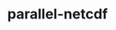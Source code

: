 ---
title: "parallel-netcdf"
layout: cache
categories: [package, develop-2025-02-02]
meta: {"versions": ["1.14.0"], "compilers": ["gcc@=11.1.0", "gcc@=11.4.0", "gcc@=12.4.0", "gcc@=7.3.1", "oneapi@=2024.1.0", "oneapi@=2024.2.1"], "oss": ["amzn2", "ubuntu20.04", "ubuntu22.04"], "platforms": ["linux"], "targets": ["aarch64", "neoverse_v1", "neoverse_v2", "x86_64_v3", "x86_64_v4"], "stacks": ["aws-isc", "aws-isc-aarch64", "aws-pcluster-neoverse_v1", "aws-pcluster-x86_64_v4", "data-vis-sdk", "e4s", "e4s-neoverse-v2", "e4s-oneapi", "root"], "num_specs": 12, "num_specs_by_stack": {"aws-isc-aarch64": 1, "root": 12, "aws-pcluster-neoverse_v1": 1, "aws-isc": 1, "aws-pcluster-x86_64_v4": 2, "data-vis-sdk": 1, "e4s-neoverse-v2": 1, "e4s": 3, "e4s-oneapi": 2}}
spec_details: [{"hash": "rf3fym2qbw2hyiy4iwbpnfllxp3tpugj", "compiler": "gcc@=7.3.1", "versions": ["1.14.0"], "os": "amzn2", "platform": "linux", "target": "aarch64", "variants": ["build_system=autotools", "~burstbuffer", "+cxx", "~examples", "+fortran", "+pic", "+shared"], "stacks": ["aws-isc-aarch64", "root"], "size": "-", "tarball": "https://binaries.spack.io/develop-2025-02-02/build_cache/linux-amzn2-aarch64/gcc-7.3.1/parallel-netcdf-1.14.0/linux-amzn2-aarch64-gcc-7.3.1-parallel-netcdf-1.14.0-rf3fym2qbw2hyiy4iwbpnfllxp3tpugj.spack"}, {"hash": "vfkfpocrfr5nitxffdvtsjdnofexxzgs", "compiler": "gcc@=12.4.0", "versions": ["1.14.0"], "os": "amzn2", "platform": "linux", "target": "neoverse_v1", "variants": ["build_system=autotools", "~burstbuffer", "+cxx", "~examples", "+fortran", "+pic", "+shared"], "stacks": ["root", "aws-pcluster-neoverse_v1"], "size": "-", "tarball": "https://binaries.spack.io/develop-2025-02-02/build_cache/linux-amzn2-neoverse_v1/gcc-12.4.0/parallel-netcdf-1.14.0/linux-amzn2-neoverse_v1-gcc-12.4.0-parallel-netcdf-1.14.0-vfkfpocrfr5nitxffdvtsjdnofexxzgs.spack"}, {"hash": "gmrzvf5fgdeerhenqbkqdkbvgdtjxiqd", "compiler": "gcc@=7.3.1", "versions": ["1.14.0"], "os": "amzn2", "platform": "linux", "target": "x86_64_v3", "variants": ["build_system=autotools", "~burstbuffer", "+cxx", "~examples", "+fortran", "+pic", "+shared"], "stacks": ["aws-isc", "root"], "size": "-", "tarball": "https://binaries.spack.io/develop-2025-02-02/build_cache/linux-amzn2-x86_64_v3/gcc-7.3.1/parallel-netcdf-1.14.0/linux-amzn2-x86_64_v3-gcc-7.3.1-parallel-netcdf-1.14.0-gmrzvf5fgdeerhenqbkqdkbvgdtjxiqd.spack"}, {"hash": "4whzgvxmtzitbdzcejzm4j467nvmud2b", "compiler": "oneapi@=2024.1.0", "versions": ["1.14.0"], "os": "amzn2", "platform": "linux", "target": "x86_64_v3", "variants": ["build_system=autotools", "~burstbuffer", "+cxx", "~examples", "+fortran", "+pic", "+shared"], "stacks": ["aws-pcluster-x86_64_v4", "root"], "size": "-", "tarball": "https://binaries.spack.io/develop-2025-02-02/build_cache/linux-amzn2-x86_64_v3/oneapi-2024.1.0/parallel-netcdf-1.14.0/linux-amzn2-x86_64_v3-oneapi-2024.1.0-parallel-netcdf-1.14.0-4whzgvxmtzitbdzcejzm4j467nvmud2b.spack"}, {"hash": "nfr6xizkmah4ssodstvedagnx4m4jsgf", "compiler": "oneapi@=2024.1.0", "versions": ["1.14.0"], "os": "amzn2", "platform": "linux", "target": "x86_64_v4", "variants": ["build_system=autotools", "~burstbuffer", "+cxx", "~examples", "+fortran", "+pic", "+shared"], "stacks": ["aws-pcluster-x86_64_v4", "root"], "size": "-", "tarball": "https://binaries.spack.io/develop-2025-02-02/build_cache/linux-amzn2-x86_64_v4/oneapi-2024.1.0/parallel-netcdf-1.14.0/linux-amzn2-x86_64_v4-oneapi-2024.1.0-parallel-netcdf-1.14.0-nfr6xizkmah4ssodstvedagnx4m4jsgf.spack"}, {"hash": "3yc27mqgcqjvbcq2cqz53stbyczg2lcw", "compiler": "gcc@=11.1.0", "versions": ["1.14.0"], "os": "ubuntu20.04", "platform": "linux", "target": "x86_64_v3", "variants": ["build_system=autotools", "~burstbuffer", "+cxx", "~examples", "+fortran", "+pic", "+shared"], "stacks": ["root", "data-vis-sdk"], "size": "-", "tarball": "https://binaries.spack.io/develop-2025-02-02/build_cache/linux-ubuntu20.04-x86_64_v3/gcc-11.1.0/parallel-netcdf-1.14.0/linux-ubuntu20.04-x86_64_v3-gcc-11.1.0-parallel-netcdf-1.14.0-3yc27mqgcqjvbcq2cqz53stbyczg2lcw.spack"}, {"hash": "jdf726xo6y6ll455jrn4eq7coyinngwv", "compiler": "gcc@=11.4.0", "versions": ["1.14.0"], "os": "ubuntu22.04", "platform": "linux", "target": "neoverse_v2", "variants": ["build_system=autotools", "~burstbuffer", "+cxx", "~examples", "+fortran", "+pic", "+shared"], "stacks": ["root", "e4s-neoverse-v2"], "size": "-", "tarball": "https://binaries.spack.io/develop-2025-02-02/build_cache/linux-ubuntu22.04-neoverse_v2/gcc-11.4.0/parallel-netcdf-1.14.0/linux-ubuntu22.04-neoverse_v2-gcc-11.4.0-parallel-netcdf-1.14.0-jdf726xo6y6ll455jrn4eq7coyinngwv.spack"}, {"hash": "wj3kjxlih6rvwaijgiq5rysxc2h56vau", "compiler": "gcc@=11.4.0", "versions": ["1.14.0"], "os": "ubuntu22.04", "platform": "linux", "target": "x86_64_v3", "variants": ["build_system=autotools", "~burstbuffer", "+cxx", "~examples", "+fortran", "+pic", "+shared"], "stacks": ["root", "e4s"], "size": "-", "tarball": "https://binaries.spack.io/develop-2025-02-02/build_cache/linux-ubuntu22.04-x86_64_v3/gcc-11.4.0/parallel-netcdf-1.14.0/linux-ubuntu22.04-x86_64_v3-gcc-11.4.0-parallel-netcdf-1.14.0-wj3kjxlih6rvwaijgiq5rysxc2h56vau.spack"}, {"hash": "xkxrynal33my2fhjwekozcuf547p5tos", "compiler": "gcc@=11.4.0", "versions": ["1.14.0"], "os": "ubuntu22.04", "platform": "linux", "target": "x86_64_v3", "variants": ["build_system=autotools", "~burstbuffer", "+cxx", "~examples", "+fortran", "+pic", "+shared"], "stacks": ["root", "e4s"], "size": "-", "tarball": "https://binaries.spack.io/develop-2025-02-02/build_cache/linux-ubuntu22.04-x86_64_v3/gcc-11.4.0/parallel-netcdf-1.14.0/linux-ubuntu22.04-x86_64_v3-gcc-11.4.0-parallel-netcdf-1.14.0-xkxrynal33my2fhjwekozcuf547p5tos.spack"}, {"hash": "c33e5qiufck6yzaziksvqqwue4i7ys5x", "compiler": "gcc@=11.4.0", "versions": ["1.14.0"], "os": "ubuntu22.04", "platform": "linux", "target": "x86_64_v3", "variants": ["build_system=autotools", "~burstbuffer", "+cxx", "~examples", "+fortran", "+pic", "+shared"], "stacks": ["root", "e4s"], "size": "-", "tarball": "https://binaries.spack.io/develop-2025-02-02/build_cache/linux-ubuntu22.04-x86_64_v3/gcc-11.4.0/parallel-netcdf-1.14.0/linux-ubuntu22.04-x86_64_v3-gcc-11.4.0-parallel-netcdf-1.14.0-c33e5qiufck6yzaziksvqqwue4i7ys5x.spack"}, {"hash": "eyp7fbmhz4ahysppyiu5hcwkx35b76pk", "compiler": "oneapi@=2024.2.1", "versions": ["1.14.0"], "os": "ubuntu22.04", "platform": "linux", "target": "x86_64_v3", "variants": ["build_system=autotools", "~burstbuffer", "+cxx", "~examples", "+fortran", "+pic", "+shared"], "stacks": ["e4s-oneapi", "root"], "size": "-", "tarball": "https://binaries.spack.io/develop-2025-02-02/build_cache/linux-ubuntu22.04-x86_64_v3/oneapi-2024.2.1/parallel-netcdf-1.14.0/linux-ubuntu22.04-x86_64_v3-oneapi-2024.2.1-parallel-netcdf-1.14.0-eyp7fbmhz4ahysppyiu5hcwkx35b76pk.spack"}, {"hash": "tdyvucpx6qjsi4lbny5qff7ksagtqsnc", "compiler": "oneapi@=2024.2.1", "versions": ["1.14.0"], "os": "ubuntu22.04", "platform": "linux", "target": "x86_64_v3", "variants": ["build_system=autotools", "~burstbuffer", "+cxx", "~examples", "+fortran", "+pic", "+shared"], "stacks": ["e4s-oneapi", "root"], "size": "-", "tarball": "https://binaries.spack.io/develop-2025-02-02/build_cache/linux-ubuntu22.04-x86_64_v3/oneapi-2024.2.1/parallel-netcdf-1.14.0/linux-ubuntu22.04-x86_64_v3-oneapi-2024.2.1-parallel-netcdf-1.14.0-tdyvucpx6qjsi4lbny5qff7ksagtqsnc.spack"}]
---